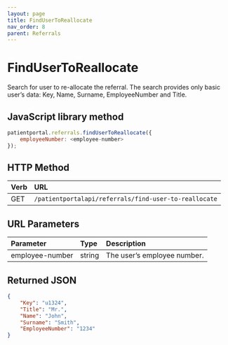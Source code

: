 ```yaml
---
layout: page
title: FindUserToReallocate
nav_order: 8
parent: Referrals
---
```


# FindUserToReallocate

Search for user to re-allocate the referral. The search provides only basic user’s data: Key, Name, Surname, EmployeeNumber and Title.

## JavaScript library method

```javascript
patientportal.referrals.findUserToReallocate({
    employeeNumber: <employee-number>
});
```

## HTTP Method

| Verb | URL                                               |
|:-----|:--------------------------------------------------|
| GET | `/patientportalapi/referrals/find-user-to-reallocate` |

## URL Parameters

| Parameter | Type   | Description                                                 |
|:----------|:-------|:------------------------------------------------------------|
| employee-number | string | The user’s employee number. |

## Returned JSON

```json
{
    "Key": "u1324",
    "Title": "Mr.",
    "Name": "John",
    "Surname": "Smith",
    "EmployeeNumber": "1234"
}
```
